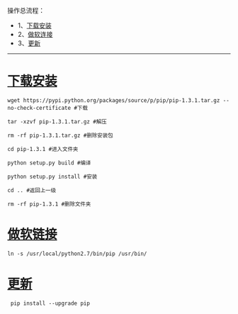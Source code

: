 操作总流程：
- 1、[下载安装](#Linux-01)
- 2、[做软连接](#Linux-02)
- 3、[更新](#Linux-03)

----------


# <a name="Linux-01" href="#" >下载安装</a>
```
wget https://pypi.python.org/packages/source/p/pip/pip-1.3.1.tar.gz --no-check-certificate #下载

tar -xzvf pip-1.3.1.tar.gz #解压

rm -rf pip-1.3.1.tar.gz #删除安装包

cd pip-1.3.1 #进入文件夹

python setup.py build #编译

python setup.py install #安装

cd .. #返回上一级

rm -rf pip-1.3.1 #删除文件夹
```

# <a name="Linux-02" href="#" >做软链接</a>
```
ln -s /usr/local/python2.7/bin/pip /usr/bin/
```

# <a name="Linux-03" href="#" >更新</a>
```
 pip install --upgrade pip
```